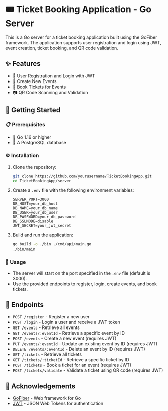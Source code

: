 # 🎟️ Ticket Booking Application - Go Server

This is a Go server for a ticket booking application built using the GoFiber framework. The application supports user registration and login using JWT, event creation, ticket booking, and QR code validation.

## ✨ Features

- 📝 User Registration and Login with JWT
- 🎉 Create New Events
- 🎫 Book Tickets for Events
- 📷 QR Code Scanning and Validation

## 🚀 Getting Started

### 📋 Prerequisites

- 🐹 Go 1.16 or higher
- 🐘 A PostgreSQL database

### ⚙️ Installation

1. Clone the repository:
    ```sh
    git clone https://github.com/yourusername/TicketBookingApp.git
    cd TicketBookingApp/server
    ```

2. Create a `.env` file with the following environment variables:
    ```env
    SERVER_PORT=3000
    DB_HOST=your_db_host
    DB_NAME=your_db_name
    DB_USER=your_db_user
    DB_PASSWORD=your_db_password
    DB_SSLMODE=disable
    JWT_SECRET=your_jwt_secret
    ```

3. Build and run the application:
    ```sh
    go build -o ./bin ./cmd/api/main.go
    ./bin/main
    ```

### 📖 Usage

- The server will start on the port specified in the `.env` file (default is 3000).
- Use the provided endpoints to register, login, create events, and book tickets.

## 🔗 Endpoints

- `POST /register` - Register a new user
- `POST /login` - Login a user and receive a JWT token
- `GET /events` - Retrieve all events
- `GET /events/:eventId` - Retrieve a specific event by ID
- `POST /events` - Create a new event (requires JWT)
- `PUT /events/:eventId` - Update an existing event by ID (requires JWT)
- `DELETE /events/:eventId` - Delete an event by ID (requires JWT)
- `GET /tickets` - Retrieve all tickets
- `GET /tickets/:ticketId` - Retrieve a specific ticket by ID
- `POST /tickets` - Book a ticket for an event (requires JWT)
- `POST /tickets/validate` - Validate a ticket using QR code (requires JWT)

## 🙏 Acknowledgements

- [GoFiber](https://gofiber.io/) - Web framework for Go
- [JWT](https://jwt.io/) - JSON Web Tokens for authentication
